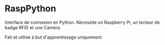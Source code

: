 # RaspPython

Interface de connexion en Python. 
Nécessite un Raspberry Pi, un lecteur de badge RFID et une Caméra. 

Fait et utilisé à but d'apprentissage uniquement.
